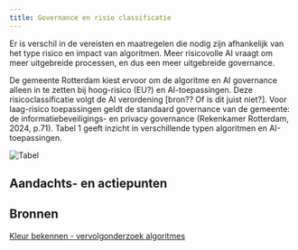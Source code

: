 ```yaml
---
title: Governance en risio classificatie
---
```


Er is verschil in de vereisten en maatregelen die nodig zijn afhankelijk van het type risico en impact van algoritmen. Meer risicovolle AI vraagt om meer uitgebreide processen, en dus een meer uitgebreide governance. 

De gemeente Rotterdam kiest ervoor om de algoritme en AI governance alleen in te zetten bij hoog-risico (EU?) en AI-toepassingen. Deze risicoclassificatie volgt de AI verordening [bron?? Of is dit juist niet?]. Voor laag-risico toepassingen geldt de standaard governance van de gemeente: de informatiebeveiligings- en privacy governance (Rekenkamer Rotterdam, 2024, p.71). Tabel 1 geeft inzicht in verschillende typen algoritmen en AI-toepassingen. 

![Tabel ](https://github.com/user-attachments/assets/91430720-cb51-40f0-900b-71c276ecca8c)

## Aandachts- en actiepunten

## Bronnen
[Kleur bekennen - vervolgonderzoek algoritmes](https://rekenkamer.rotterdam.nl/onderzoeken/kleur-bekennen/) 



